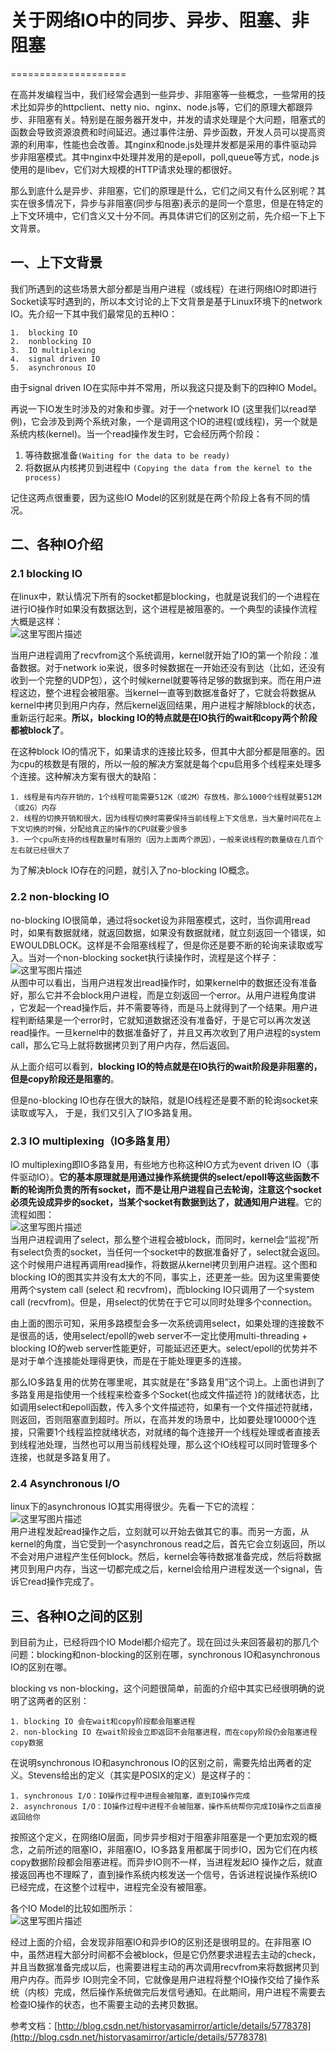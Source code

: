 # 关于网络IO中的同步、异步、阻塞、非阻塞

====================

在高并发编程当中，我们经常会遇到一些异步、非阻塞等一些概念，一些常用的技术比如异步的httpclient、netty nio、nginx、node.js等，它们的原理大都跟异步、非阻塞有关。特别是在服务器开发中，并发的请求处理是个大问题，阻塞式的函数会导致资源浪费和时间延迟。通过事件注册、异步函数，开发人员可以提高资源的利用率，性能也会改善。其nginx和node.js处理并发都是采用的事件驱动异步非阻塞模式。其中nginx中处理并发用的是epoll，poll,queue等方式，node.js使用的是libev，它们对大规模的HTTP请求处理的都很好。

那么到底什么是异步、非阻塞，它们的原理是什么，它们之间又有什么区别呢？其实在很多情况下，异步与非阻塞(同步与阻塞)表示的是同一个意思，但是在特定的上下文环境中，它们含义又十分不同。再具体讲它们的区别之前，先介绍一下上下文背景。

一、上下文背景
-------

我们所遇到的这些场景大部分都是当用户进程（或线程）在进行网络IO时即进行Socket读写时遇到的，所以本文讨论的上下文背景是基于Linux环境下的network IO。先介绍一下其中我们最常见的五种IO：

    1.  blocking IO
    2.  nonblocking IO
    3.  IO multiplexing
    4.  signal driven IO
    5.  asynchronous IO
    

由于signal driven IO在实际中并不常用，所以我这只提及剩下的四种IO Model。

再说一下IO发生时涉及的对象和步骤。对于一个network IO (这里我们以read举例)，它会涉及到两个系统对象，一个是调用这个IO的进程(或线程)，另一个就是系统内核(kernel)。当一个read操作发生时，它会经历两个阶段：

1.  等待数据准备`(Waiting for the data to be ready)`
2.  将数据从内核拷贝到进程中 `(Copying the data from the kernel to the process)`

记住这两点很重要，因为这些IO Model的区别就是在两个阶段上各有不同的情况。

二、各种IO介绍
--------

### 2.1 blocking IO

在linux中，默认情况下所有的socket都是blocking，也就是说我们的一个进程在进行IO操作时如果没有数据达到，这个进程是被阻塞的。一个典型的读操作流程大概是这样：  
![这里写图片描述](https://img-blog.csdn.net/20161010174613299)

当用户进程调用了recvfrom这个系统调用，kernel就开始了IO的第一个阶段：准备数据。对于network io来说，很多时候数据在一开始还没有到达（比如，还没有收到一个完整的UDP包），这个时候kernel就要等待足够的数据到来。而在用户进程这边，整个进程会被阻塞。当kernel一直等到数据准备好了，它就会将数据从kernel中拷贝到用户内存，然后kernel返回结果，用户进程才解除block的状态，重新运行起来。**所以，blocking IO的特点就是在IO执行的wait和copy两个阶段都被block了**。

在这种block IO的情况下，如果请求的连接比较多，但其中大部分都是阻塞的。因为cpu的核数是有限的，所以一般的解决方案就是每个cpu启用多个线程来处理多个连接。这种解决方案有很大的缺陷：

    1. 线程是有内存开销的，1个线程可能需要512K（或2M）存放栈，那么1000个线程就要512M（或2G）内存
    2. 线程的切换开销和很大，因为线程切换时需要保持当前线程上下文信息，当大量时间花在上下文切换的时候，分配给真正的操作的CPU就要少很多
    3. 一个cpu所支持的线程数量时有限的（因为上面两个原因），一般来说线程的数量级在几百个左右就已经很大了
    

为了解决block IO存在的问题，就引入了no-blocking IO概念。

### 2.2 non-blocking IO

no-blocking IO很简单，通过将socket设为非阻塞模式，这时，当你调用read时，如果有数据就绪，就返回数据，如果没有数据就绪，就立刻返回一个错误，如EWOULDBLOCK。这样是不会阻塞线程了，但是你还是要不断的轮询来读取或写入。当对一个non-blocking socket执行读操作时，流程是这个样子：  
![这里写图片描述](https://img-blog.csdn.net/20161010175002093)  
从图中可以看出，当用户进程发出read操作时，如果kernel中的数据还没有准备好，那么它并不会block用户进程，而是立刻返回一个error。从用户进程角度讲 ，它发起一个read操作后，并不需要等待，而是马上就得到了一个结果。用户进程判断结果是一个error时，它就知道数据还没有准备好，于是它可以再次发送read操作。一旦kernel中的数据准备好了，并且又再次收到了用户进程的system call，那么它马上就将数据拷贝到了用户内存，然后返回。

从上面介绍可以看到，**blocking IO的特点就是在IO执行的wait阶段是非阻塞的，但是copy阶段还是阻塞的**。

但是no-blocking IO也存在很大的缺陷，就是IO线程还是要不断的轮询socket来读取或写入， 于是，我们又引入了IO多路复用。

### 2.3 IO multiplexing（IO多路复用）

IO multiplexing即IO多路复用，有些地方也称这种IO方式为event driven IO（事件驱动IO）。**它的基本原理就是用通过操作系统提供的select/epoll等这些函数不断的轮询所负责的所有socket，而不是让用户进程自己去轮询，注意这个socket必须先设成异步的socket，当某个socket有数据到达了，就通知用户进程**。它的流程如图：  
![这里写图片描述](https://img-blog.csdn.net/20161010175052063)  
当用户进程调用了select，那么整个进程会被block，而同时，kernel会“监视”所有select负责的socket，当任何一个socket中的数据准备好了，select就会返回。这个时候用户进程再调用read操作，将数据从kernel拷贝到用户进程。这个图和blocking IO的图其实并没有太大的不同，事实上，还更差一些。因为这里需要使用两个system call (select 和 recvfrom)，而blocking IO只调用了一个system call (recvfrom)。但是，用select的优势在于它可以同时处理多个connection。

由上面的图示可知，采用多路模型会多一次系统调用select，如果处理的连接数不是很高的话，使用select/epoll的web server不一定比使用multi-threading + blocking IO的web server性能更好，可能延迟还更大。select/epoll的优势并不是对于单个连接能处理得更快，而是在于能处理更多的连接。

那么IO多路复用的优势在哪里呢，其实就是在”多路复用”这个词上。上面也讲到了多路复用是指使用一个线程来检查多个Socket(也成文件描述符 )的就绪状态，比如调用select和epoll函数，传入多个文件描述符，如果有一个文件描述符就绪，则返回，否则阻塞直到超时。所以，在高并发的场景中，比如要处理10000个连接，只需要1个线程监控就绪状态，对就绪的每个连接开一个线程处理或者直接丢到线程池处理，当然也可以用当前线程处理，那么这个IO线程可以同时管理多个连接，也就是多路复用了。

### 2.4 Asynchronous I/O

linux下的asynchronous IO其实用得很少。先看一下它的流程：  
![这里写图片描述](https://img-blog.csdn.net/20161010175157114)  
用户进程发起read操作之后，立刻就可以开始去做其它的事。而另一方面，从kernel的角度，当它受到一个asynchronous read之后，首先它会立刻返回，所以不会对用户进程产生任何block。然后，kernel会等待数据准备完成，然后将数据拷贝到用户内存，当这一切都完成之后，kernel会给用户进程发送一个signal，告诉它read操作完成了。

三、各种IO之间的区别
-----------

到目前为止，已经将四个IO Model都介绍完了。现在回过头来回答最初的那几个问题：blocking和non-blocking的区别在哪，synchronous IO和asynchronous IO的区别在哪。

blocking vs non-blocking，这个问题很简单，前面的介绍中其实已经很明确的说明了这两者的区别：

    1. blocking IO 会在wait和copy阶段都会阻塞进程
    2. non-blocking IO 在wait阶段会立即返回不会阻塞进程，而在copy阶段仍会阻塞进程copy数据
    

在说明synchronous IO和asynchronous IO的区别之前，需要先给出两者的定义。Stevens给出的定义（其实是POSIX的定义）是这样子的：

    1. synchronous I/O：IO操作过程中进程会被阻塞，直到IO操作完成
    2. asynchronous I/O：IO操作过程中进程不会被阻塞，操作系统帮你完成IO操作之后直接返回给你
    

按照这个定义，在网络IO层面，同步异步相对于阻塞非阻塞是一个更加宏观的概念，之前所述的阻塞IO，非阻塞IO，IO多路复用都属于同步IO，因为它们在内核copy数据阶段都会阻塞进程。而异步IO则不一样，当进程发起IO 操作之后，就直接返回再也不理睬了，直到操作系统内核发送一个信号，告诉进程说操作系统IO已经完成，在这整个过程中，进程完全没有被阻塞。

各个IO Model的比较如图所示：  
![这里写图片描述](https://img-blog.csdn.net/20161010175306457)

经过上面的介绍，会发现非阻塞IO和异步IO的区别还是很明显的。在非阻塞 IO中，虽然进程大部分时间都不会被block，但是它仍然要求进程去主动的check，并且当数据准备完成以后，也需要进程主动的再次调用recvfrom来将数据拷贝到用户内存。而异步 IO则完全不同，它就像是用户进程将整个IO操作交给了操作系统（内核）完成，然后操作系统做完后发信号通知。在此期间，用户进程不需要去检查IO操作的状态，也不需要主动的去拷贝数据。

参考文档：[http://blog.csdn.net/historyasamirror/article/details/5778378](http://blog.csdn.net/historyasamirror/article/details/5778378)

